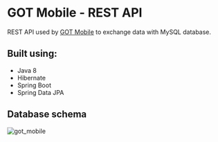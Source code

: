 # GOT Mobile - REST API
REST API used by [GOT Mobile](https://github.com/paweloot/got-mobile "GOT Mobile Repository") to exchange data with MySQL database.

## Built using:
  * Java 8
  * Hibernate
  * Spring Boot
  * Spring Data JPA

## Database schema

![got_mobile](https://user-images.githubusercontent.com/34196379/72966577-953be600-3dbf-11ea-9e27-299463652b57.png)
